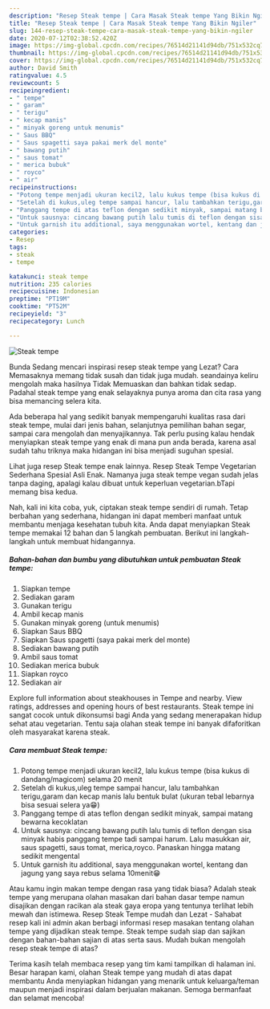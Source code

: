 ```yaml
---
description: "Resep Steak tempe | Cara Masak Steak tempe Yang Bikin Ngiler"
title: "Resep Steak tempe | Cara Masak Steak tempe Yang Bikin Ngiler"
slug: 144-resep-steak-tempe-cara-masak-steak-tempe-yang-bikin-ngiler
date: 2020-07-12T02:38:52.420Z
image: https://img-global.cpcdn.com/recipes/76514d21141d94db/751x532cq70/steak-tempe-foto-resep-utama.jpg
thumbnail: https://img-global.cpcdn.com/recipes/76514d21141d94db/751x532cq70/steak-tempe-foto-resep-utama.jpg
cover: https://img-global.cpcdn.com/recipes/76514d21141d94db/751x532cq70/steak-tempe-foto-resep-utama.jpg
author: David Smith
ratingvalue: 4.5
reviewcount: 5
recipeingredient:
- " tempe"
- " garam"
- " terigu"
- " kecap manis"
- " minyak goreng untuk menumis"
- " Saus BBQ"
- " Saus spagetti saya pakai merk del monte"
- " bawang putih"
- " saus tomat"
- " merica bubuk"
- " royco"
- " air"
recipeinstructions:
- "Potong tempe menjadi ukuran kecil2, lalu kukus tempe (bisa kukus di dandang/magicom) selama 20 menit"
- "Setelah di kukus,uleg tempe sampai hancur, lalu tambahkan terigu,garam dan kecap manis lalu bentuk bulat (ukuran tebal lebarnya bisa sesuai selera ya😁)"
- "Panggang tempe di atas teflon dengan sedikit minyak, sampai matang bewarna kecoklatan"
- "Untuk sausnya: cincang bawang putih lalu tumis di teflon dengan sisa minyak habis panggang tempe tadi sampai harum. Lalu masukkan air, saus spagetti, saus tomat, merica,royco. Panaskan hingga matang sedikit mengental"
- "Untuk garnish itu additional, saya menggunakan wortel, kentang dan jagung yang saya rebus selama 10menit😁"
categories:
- Resep
tags:
- steak
- tempe

katakunci: steak tempe 
nutrition: 235 calories
recipecuisine: Indonesian
preptime: "PT19M"
cooktime: "PT52M"
recipeyield: "3"
recipecategory: Lunch

---
```



![Steak tempe](https://img-global.cpcdn.com/recipes/76514d21141d94db/751x532cq70/steak-tempe-foto-resep-utama.jpg)

Bunda Sedang mencari inspirasi resep steak tempe yang Lezat? Cara Memasaknya memang tidak susah dan tidak juga mudah. seandainya keliru mengolah maka hasilnya Tidak Memuaskan dan bahkan tidak sedap. Padahal steak tempe yang enak selayaknya punya aroma dan cita rasa yang bisa memancing selera kita.

Ada beberapa hal yang sedikit banyak mempengaruhi kualitas rasa dari steak tempe, mulai dari jenis bahan, selanjutnya pemilihan bahan segar, sampai cara mengolah dan menyajikannya. Tak perlu pusing kalau hendak menyiapkan steak tempe yang enak di mana pun anda berada, karena asal sudah tahu triknya maka hidangan ini bisa menjadi suguhan spesial.

Lihat juga resep Steak tempe enak lainnya. Resep Steak Tempe Vegetarian Sederhana Spesial Asli Enak. Namanya juga steak tempe vegan sudah jelas tanpa daging, apalagi kalau dibuat untuk keperluan vegetarian.bTapi memang bisa kedua.


Nah, kali ini kita coba, yuk, ciptakan steak tempe sendiri di rumah. Tetap berbahan yang sederhana, hidangan ini dapat memberi manfaat untuk membantu menjaga kesehatan tubuh kita. Anda dapat menyiapkan Steak tempe memakai 12 bahan dan 5 langkah pembuatan. Berikut ini langkah-langkah untuk membuat hidangannya.

<!--inarticleads1-->

##### Bahan-bahan dan bumbu yang dibutuhkan untuk pembuatan Steak tempe:

1. Siapkan  tempe
1. Sediakan  garam
1. Gunakan  terigu
1. Ambil  kecap manis
1. Gunakan  minyak goreng (untuk menumis)
1. Siapkan  Saus BBQ
1. Siapkan  Saus spagetti (saya pakai merk del monte)
1. Sediakan  bawang putih
1. Ambil  saus tomat
1. Sediakan  merica bubuk
1. Siapkan  royco
1. Sediakan  air


Explore full information about steakhouses in Tempe and nearby. View ratings, addresses and opening hours of best restaurants. Steak tempe ini sangat cocok untuk dikonsumsi bagi Anda yang sedang menerapakan hidup sehat atau vegetarian. Tentu saja olahan steak tempe ini banyak difaforitkan oleh masyarakat karena steak. 

<!--inarticleads2-->

##### Cara membuat Steak tempe:

1. Potong tempe menjadi ukuran kecil2, lalu kukus tempe (bisa kukus di dandang/magicom) selama 20 menit
1. Setelah di kukus,uleg tempe sampai hancur, lalu tambahkan terigu,garam dan kecap manis lalu bentuk bulat (ukuran tebal lebarnya bisa sesuai selera ya😁)
1. Panggang tempe di atas teflon dengan sedikit minyak, sampai matang bewarna kecoklatan
1. Untuk sausnya: cincang bawang putih lalu tumis di teflon dengan sisa minyak habis panggang tempe tadi sampai harum. Lalu masukkan air, saus spagetti, saus tomat, merica,royco. Panaskan hingga matang sedikit mengental
1. Untuk garnish itu additional, saya menggunakan wortel, kentang dan jagung yang saya rebus selama 10menit😁


Atau kamu ingin makan tempe dengan rasa yang tidak biasa? Adalah steak tempe yang merupana olahan masakan dari bahan dasar tempe namun disajikan dengan racikan ala steak gaya eropa yang tentunya terlihat lebih mewah dan istimewa. Resep Steak Tempe mudah dan Lezat - Sahabat resep kali ini admin akan berbagi informasi resep masakan tentang olahan tempe yang dijadikan steak tempe. Steak tempe sudah siap dan sajikan dengan bahan-bahan sajian di atas serta saus. Mudah bukan mengolah resep steak tempe di atas? 

Terima kasih telah membaca resep yang tim kami tampilkan di halaman ini. Besar harapan kami, olahan Steak tempe yang mudah di atas dapat membantu Anda menyiapkan hidangan yang menarik untuk keluarga/teman maupun menjadi inspirasi dalam berjualan makanan. Semoga bermanfaat dan selamat mencoba!
